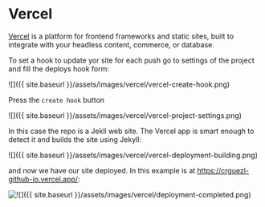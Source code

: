 # Vercel

[Vercel][vercel]  is a platform for frontend frameworks and static sites, built to integrate with your headless content, commerce, or database.


[vercel]: https://vercel.com/docs

To set a hook to update yor site for each push go to settings of the project and fill the deploys hook form:


![]({{ site.baseurl }}/assets/images/vercel/vercel-create-hook.png)

Press the `create hook` button

![]({{ site.baseurl }}/assets/images/vercel/vercel-project-settings.png)

In this case the repo is a Jekll web site. The Vercel app is smart enough to detect it and builds the site using Jekyll:

![]({{ site.baseurl }}/assets/images/vercel/vercel-deployment-building.png)

and now we have our site deployed. In this example is at <https://crguezl-github-io.vercel.app/>:

![![]({{ site.baseurl }}/assets/images/vercel/deployment-completed.png)](https://crguezl-github-io.vercel.app/)
